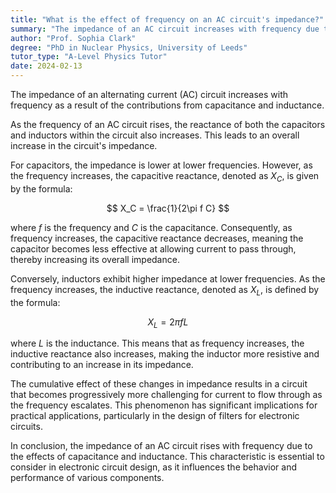```yaml
---
title: "What is the effect of frequency on an AC circuit's impedance?"
summary: "The impedance of an AC circuit increases with frequency due to the capacitance and inductance."
author: "Prof. Sophia Clark"
degree: "PhD in Nuclear Physics, University of Leeds"
tutor_type: "A-Level Physics Tutor"
date: 2024-02-13
---
```


The impedance of an alternating current (AC) circuit increases with frequency as a result of the contributions from capacitance and inductance.

As the frequency of an AC circuit rises, the reactance of both the capacitors and inductors within the circuit also increases. This leads to an overall increase in the circuit's impedance.

For capacitors, the impedance is lower at lower frequencies. However, as the frequency increases, the capacitive reactance, denoted as $X_C$, is given by the formula:

$$
X_C = \frac{1}{2\pi f C}
$$

where $f$ is the frequency and $C$ is the capacitance. Consequently, as frequency increases, the capacitive reactance decreases, meaning the capacitor becomes less effective at allowing current to pass through, thereby increasing its overall impedance.

Conversely, inductors exhibit higher impedance at lower frequencies. As the frequency increases, the inductive reactance, denoted as $X_L$, is defined by the formula:

$$
X_L = 2\pi f L
$$

where $L$ is the inductance. This means that as frequency increases, the inductive reactance also increases, making the inductor more resistive and contributing to an increase in its impedance.

The cumulative effect of these changes in impedance results in a circuit that becomes progressively more challenging for current to flow through as the frequency escalates. This phenomenon has significant implications for practical applications, particularly in the design of filters for electronic circuits.

In conclusion, the impedance of an AC circuit rises with frequency due to the effects of capacitance and inductance. This characteristic is essential to consider in electronic circuit design, as it influences the behavior and performance of various components.
    